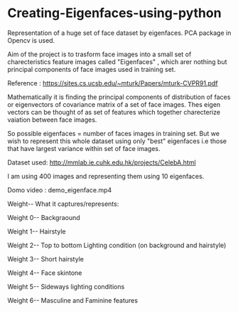 # Creating-Eigenfaces-using-python
Representation of a huge set of face dataset by eigenfaces. PCA package in Opencv is used.

Aim of the project is to trasform face images into a small set of charecteristics feature images called "Eigenfaces" , which arer nothing but principal components of 
face images used in training set.

Reference : https://sites.cs.ucsb.edu/~mturk/Papers/mturk-CVPR91.pdf

Mathematically it is finding the principal components of distribution of faces or eigenvectors of covariance matrix of a set of face images. Thes eigen vectors can be thought of as set of features which together charecterize vaiation between face images.

So possible eigenfaces = number of faces images in training set. But we wish to represent this whole dataset using only "best" eigenfaces i.e those that have largest variance within set of face images.

Dataset used: http://mmlab.ie.cuhk.edu.hk/projects/CelebA.html

I am using 400 images and representing them using 10 eigenfaces.

Domo video : demo_eigenface.mp4

Weight--    What it captures/represents:

Weight 0--    Backgraound

Weight 1--    Hairstyle

Weight 2--    Top to bottom Lighting condition (on background and hairstyle)

Weight 3--   Short hairstyle

Weight 4--    Face skintone

Weight 5--  Sideways lighting conditions

Weight 6--   Masculine and Faminine features








